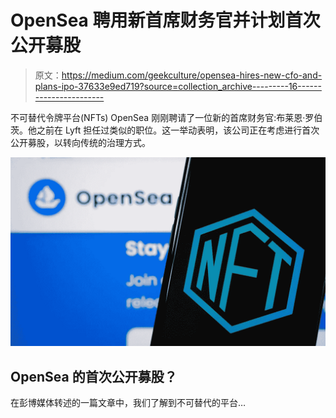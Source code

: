 # OpenSea 聘用新首席财务官并计划首次公开募股

> 原文：<https://medium.com/geekculture/opensea-hires-new-cfo-and-plans-ipo-37633e9ed719?source=collection_archive---------16----------------------->

不可替代令牌平台(NFTs) OpenSea 刚刚聘请了一位新的首席财务官:布莱恩·罗伯茨。他之前在 Lyft 担任过类似的职位。这一举动表明，该公司正在考虑进行首次公开募股，以转向传统的治理方式。

![](img/1e0bf94724eb2a2c429e0b2b153bb14a.png)

## OpenSea 的首次公开募股？

在彭博媒体转述的一篇文章中，我们了解到不可替代的平台…